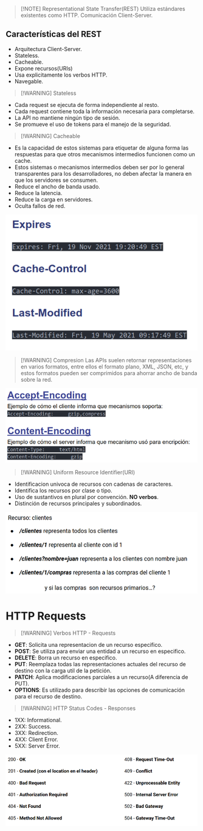 > [!NOTE] Representational State Transfer(REST)
> Utiliza estándares existentes como HTTP.
> Comunicación Client-Server.

## Características del REST
- Arquitectura Client-Server.
- Stateless.
- Cacheable.
- Expone recursos(URIs)
- Usa explicitamente los verbos HTTP.
- Navegable.


> [!WARNING] Stateless

- Cada request se ejecuta de forma independiente al resto.
- Cada request contiene toda la información necesaria para completarse.
- La API no mantiene ningún tipo de sesión.
- Se promueve el uso de tokens para el manejo de la seguridad.


> [!WARNING] Cacheable
- Es la capacidad de estos sistemas para etiquetar de alguna forma las respuestas para que otros mecanismos intermedios funcionen como un cache.
- Estos sistemas o mecanismos intermedios deben ser por lo general transparentes para los desarrolladores, no deben afectar la manera en que los servidores se consumen.
- Reduce el ancho de banda usado.
- Reduce la latencia.
- Reduce la carga en servidores.
- Oculta fallos de red.

![](img/Pasted%20image%2020240927083631.png)

> [!WARNING] Compresion
> Las APIs suelen retornar representaciones en varios formatos, entre ellos el formato plano, XML, JSON, etc, y estos formatos pueden ser comprimidos para ahorrar ancho de banda sobre la red.

![](img/Pasted%20image%2020240927083809.png)



> [!WARNING] Uniform Resource Identifier(URI)

- Identificacion univoca de recursos con cadenas de caracteres.
- Identifica los recursos por clase o tipo.
- Uso de sustantivos en plural por convención. **NO verbos**.
- Distinción de recursos principales y subordinados.

![](img/Pasted%20image%2020240927084054.png)


# HTTP Requests

> [!WARNING] Verbos HTTP - Requests

- **GET**: Solicita una representacion de un recurso especifico.
- **POST**: Se utiliza para enviar una entidad a un recurso en especifico.
- **DELETE**: Borra un recurso en especifico.
- **PUT**: Reemplaza todas las representaciones actuales del recurso de destino con la carga util de la petición.
- **PATCH**: Aplica modificaciones parciales a un recurso(A diferencia de PUT).
- **OPTIONS**: Es utilizado para describir las opciones de comunicación para el recurso de destino.


> [!WARNING] HTTP Status Codes - Responses

- 1XX: Informational.
- 2XX: Success.
- 3XX: Redirection.
- 4XX: Client Error.
- 5XX: Server Error.

![](img/Pasted%20image%2020240927084517.png)